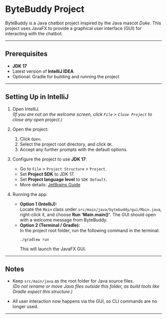 # ByteBuddy Project

ByteBuddy is a Java chatbot project inspired by the Java mascot _Duke_. This project uses JavaFX to provide a graphical user interface (GUI) for interacting with the chatbot.

---

## Prerequisites

- **JDK 17**
- Latest version of **IntelliJ IDEA**
- Optional: Gradle for building and running the project

---

## Setting Up in IntelliJ

1. Open IntelliJ.  
   *(If you are not on the welcome screen, click `File` > `Close Project` to close any open project.)*

2. Open the project:
    1. Click `Open`.
    2. Select the project root directory, and click `OK`.
    3. Accept any further prompts with the default options.

3. Configure the project to use **JDK 17**:
    - Go to `File` > `Project Structure` > `Project`.
    - Set **Project SDK** to JDK 17.
    - Set **Project language level** to `SDK Default`.
    - More details: [JetBrains Guide](https://www.jetbrains.com/help/idea/sdk.html#set-up-jdk)

4. Running the app:
    - **Option 1 (IntelliJ):**  
      Locate the `Main` class under `src/main/java/bytebuddy/gui/Main.java`, right-click it, and choose **Run 'Main.main()'**. The GUI should open with a welcome message from ByteBuddy.
    - **Option 2 (Terminal / Gradle):**  
      In the project root folder, run the following command in the terminal:
      ```
      ./gradlew run
      ```
      This will launch the JavaFX GUI.

---

## Notes

- Keep `src/main/java` as the root folder for Java source files.  
  *(Do not rename or move Java files outside this folder, as build tools like Gradle expect this structure.)*

- All user interaction now happens via the GUI, so CLI commands are no longer used.

---